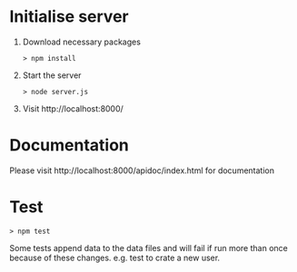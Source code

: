 # Initialise server
1. Download necessary packages
    ```
    > npm install
    ```
2. Start the server
    ```
    > node server.js
    ```
3. Visit http://localhost:8000/

# Documentation
Please visit http://localhost:8000/apidoc/index.html for documentation

# Test
```
> npm test
```
Some tests append data to the data files and will fail if run more than once because of these changes. e.g. test to crate a new user.